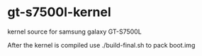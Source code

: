 gt-s7500l-kernel
================

kernel source for samsung galaxy GT-S7500L

After the kernel is compiled use ./build-final.sh to pack boot.img
